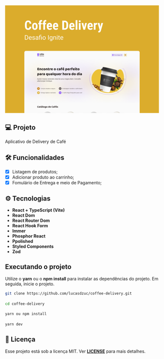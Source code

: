 ![cover](.github/cover.png?style=flat)

## 💻 Projeto
Aplicativo de Delivery de Café

## 🛠 Funcionalidades 

- [x] Listagem de produtos;
- [x] Adicionar produto ao carrinho;
- [x] Fomulário de Entrega e meio de Pagamento;

## ⚙️ Tecnologias

-   **React + TypeScript (Vite)**
-   **React Dom**
-   **React Router Dom**
-   **React Hook Form**
-   **Immer**
-   **Phosphor React**
-   **Ppolished**
-   **Styled Components**
-   **Zod**

## Executando o projeto

Utilize o **yarn** ou o **npm install** para instalar as dependências do projeto.
Em seguida, inicie o projeto.

```bash
git clone https://github.com/lucasdzuc/coffee-delivery.git

cd coffee-delivery

yarn ou npm install

yarn dev
``` 

## 📄 Licença

Esse projeto está sob a licença MIT. Ver [**LICENSE**](https://github.com/lucasdzuc/coffee-delivery/blob/main/LICENSE) para mais detalhes.

